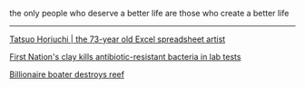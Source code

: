 the only people who deserve a better life are those who create a better life

---

<a href="http://www.spoon-tamago.com/2013/05/28/tatsuo-horiuchi-excel-spreadsheet-artist/" target="_blank">Tatsuo Horiuchi | the 73-year old Excel spreadsheet artist</a>

<a href="http://www.cbc.ca/news/canada/british-columbia/antibiotic-resistant-bacteria-clay-1.3421198" target="_blank">First Nation's clay kills antibiotic-resistant bacteria in lab tests</a>

<a href="https://caymannewsservice.com/2016/01/billionaire-boater-destroys-wb-reef/?utm_source=CNS+Newsflash&utm_campaign=ff59f693b6-26_1_16_early_poll&utm_medium=email&utm_term=0_e5aea46d5d-ff59f693b6-59643737" target="_blank">Billionaire boater destroys reef</a>
